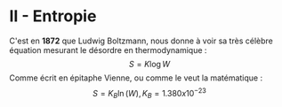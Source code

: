 # II - Entropie

C'est en __1872__ que Ludwig Boltzmann, nous donne à voir sa très célèbre équation mesurant le désordre en thermodynamique :
$$S = K \log W$$
Comme écrit en épitaphe Vienne, ou comme le veut la matématique :
$$S = K_{B} \ln (W), K_{B} = 1.380x10^{-23}$$